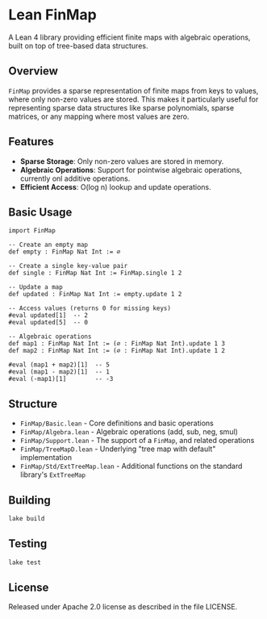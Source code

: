 # Lean FinMap

A Lean 4 library providing efficient finite maps with algebraic operations, built on top of tree-based data structures.

## Overview

`FinMap` provides a sparse representation of finite maps from keys to values, where only non-zero values are stored. This makes it particularly useful for representing sparse data structures like sparse polynomials, sparse matrices, or any mapping where most values are zero.

## Features

- **Sparse Storage**: Only non-zero values are stored in memory.
- **Algebraic Operations**: Support for pointwise algebraic operations, currently onl additive operations.
- **Efficient Access**: O(log n) lookup and update operations.

## Basic Usage

```lean
import FinMap

-- Create an empty map
def empty : FinMap Nat Int := ∅

-- Create a single key-value pair
def single : FinMap Nat Int := FinMap.single 1 2

-- Update a map
def updated : FinMap Nat Int := empty.update 1 2

-- Access values (returns 0 for missing keys)
#eval updated[1]  -- 2
#eval updated[5]  -- 0

-- Algebraic operations
def map1 : FinMap Nat Int := (∅ : FinMap Nat Int).update 1 3
def map2 : FinMap Nat Int := (∅ : FinMap Nat Int).update 1 2

#eval (map1 + map2)[1]  -- 5
#eval (map1 - map2)[1]  -- 1
#eval (-map1)[1]        -- -3
```

## Structure

- `FinMap/Basic.lean` - Core definitions and basic operations
- `FinMap/Algebra.lean` - Algebraic operations (add, sub, neg, smul)
- `FinMap/Support.lean` - The support of a `FinMap`, and related operations
- `FinMap/TreeMapD.lean` - Underlying "tree map with default" implementation
- `FinMap/Std/ExtTreeMap.lean` - Additional functions on the standard library's `ExtTreeMap`

## Building

```bash
lake build
```

## Testing

```bash
lake test
```

## License

Released under Apache 2.0 license as described in the file LICENSE.
